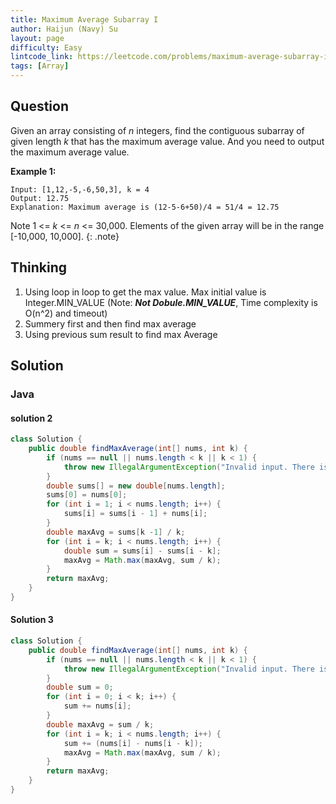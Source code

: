 ```yaml
---
title: Maximum Average Subarray I
author: Haijun (Navy) Su
layout: page
difficulty: Easy
lintcode_link: https://leetcode.com/problems/maximum-average-subarray-i/description/
tags: [Array]
---
```

## Question
Given an array consisting of *n* integers, find the contiguous subarray of given length *k* that has the maximum average value. And you need to output the maximum average value.

**Example 1:**
~~~
Input: [1,12,-5,-6,50,3], k = 4
Output: 12.75
Explanation: Maximum average is (12-5-6+50)/4 = 51/4 = 12.75
~~~

<i class="fa fa-info-circle" aria-hidden="true"></i> Note
1 <= *k* <= *n* <= 30,000.
Elements of the given array will be in the range [-10,000, 10,000].
{: .note}

## Thinking
1. Using loop in loop to get the max value. Max initial value is Integer.MIN_VALUE (Note: ***Not Dobule.MIN_VALUE***, Time complexity is O(n^2) and timeout)
2. Summery first and then find max average
3. Using previous sum result to find max Average

## Solution
### Java
#### solution 2
~~~java
class Solution {
    public double findMaxAverage(int[] nums, int k) {
        if (nums == null || nums.length < k || k < 1) {
            throw new IllegalArgumentException("Invalid input. There is no solution");
        }
        double sums[] = new double[nums.length];
        sums[0] = nums[0];
        for (int i = 1; i < nums.length; i++) {
            sums[i] = sums[i - 1] + nums[i];
        }
        double maxAvg = sums[k -1] / k;
        for (int i = k; i < nums.length; i++) {
            double sum = sums[i] - sums[i - k];
            maxAvg = Math.max(maxAvg, sum / k);    
        }
        return maxAvg;
    }
}
~~~
#### Solution 3
~~~ java
class Solution {
    public double findMaxAverage(int[] nums, int k) {
        if (nums == null || nums.length < k || k < 1) {
            throw new IllegalArgumentException("Invalid input. There is no solution");
        }
        double sum = 0;
        for (int i = 0; i < k; i++) {
            sum += nums[i];
        }
        double maxAvg = sum / k;
        for (int i = k; i < nums.length; i++) {
            sum += (nums[i] - nums[i - k]);
            maxAvg = Math.max(maxAvg, sum / k);    
        }
        return maxAvg;
    }
}
~~~
